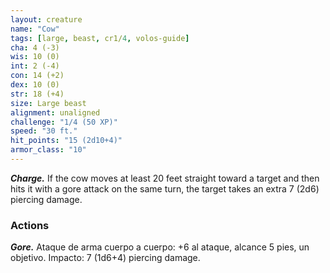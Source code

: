 ```yaml
---
layout: creature
name: "Cow"
tags: [large, beast, cr1/4, volos-guide]
cha: 4 (-3)
wis: 10 (0)
int: 2 (-4)
con: 14 (+2)
dex: 10 (0)
str: 18 (+4)
size: Large beast
alignment: unaligned
challenge: "1/4 (50 XP)"
speed: "30 ft."
hit_points: "15 (2d10+4)"
armor_class: "10"
---
```


***Charge.*** If the cow moves at least 20 feet straight toward a target and then hits it with a gore attack on the same turn, the target takes an extra 7 (2d6) piercing damage.

### Actions

***Gore.*** Ataque de arma cuerpo a cuerpo: +6 al ataque, alcance 5 pies, un objetivo. Impacto: 7 (1d6+4) piercing damage.